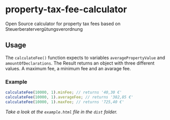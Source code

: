 # property-tax-fee-calculator

Open Source calculator for property tax fees based on Steuerberatervergütungsverordnung

## Usage

The `calculateFee()` function expects to variables `averagePropertyValue` and `amountOfDeclarations`. The Result returns an object with three different values. A maximum fee, a minimum fee and an avarage fee.

### Example

```js
calculateFee(10000, 1).minFee; // returns '40,30 €'
calculateFee(10000, 1).averageFee; // returns '382,85 €'
calculateFee(10000, 1).maxFee; // returns '725,40 €'
```

_Take a look at the `example.html` file in the `dist` folder._
